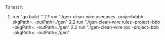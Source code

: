 To test it

1. run "go build ."
   2.1 run "./gen-clean-wire usecases -project=bbb -pkgPath=. -outPath=./gen"
   2.2 run "./gen-clean-wire rules -project=bbb -pkgPath=. -outPath=./gen"
   2.2 run "./gen-clean-wire rpc -project=bbb -pkgPath=. -outPath=./gen"
